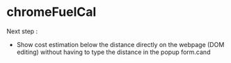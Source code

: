 # chromeFuelCal


Next step : 
* Show cost estimation below the distance directly on the webpage (DOM editing) without having to type the distance in the popup form.cand